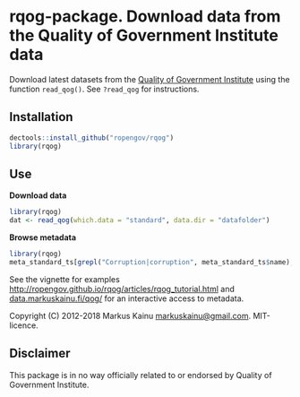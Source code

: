 # rqog-package. Download data from the Quality of Government Institute data

Download latest datasets from the [Quality of Government Institute](https://qog.pol.gu.se/data) using the function `read_qog()`. See `?read_qog` for instructions.

## Installation

```r
dectools::install_github("ropengov/rqog")
library(rqog)
```

## Use

**Download data**

```r
library(rqog)
dat <- read_qog(which.data = "standard", data.dir = "datafolder")
```

**Browse metadata**

```r
library(rqog)
meta_standard_ts[grepl("Corruption|corruption", meta_standard_ts$name),]
```

  

See the vignette for examples <http://ropengov.github.io/rqog/articles/rqog_tutorial.html> and [data.markuskainu.fi/qog/](http://data.markuskainu.fi/qog/index.html) for an interactive access to metadata.

Copyright (C) 2012-2018 Markus Kainu <markuskainu@gmail.com>. MIT-licence.

## Disclaimer

This package is in no way officially related to or endorsed by Quality of Government Institute.
